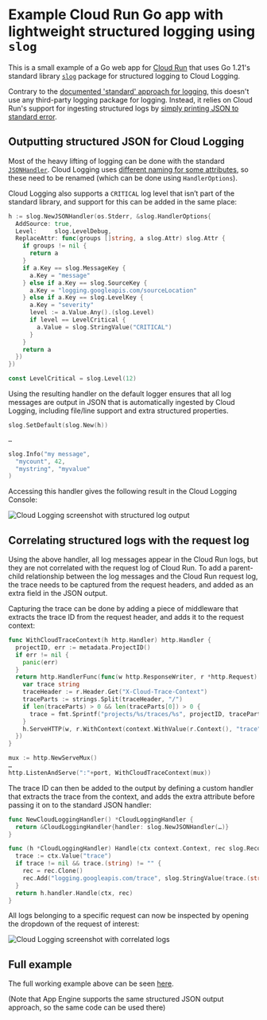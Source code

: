 # Example Cloud Run Go app with lightweight structured logging using `slog`

This is a small example of a Go web app for [Cloud Run](https://cloud.google.com/run) that uses
Go 1.21's standard library [`slog`](https://pkg.go.dev/log/slog) package for structured logging to Cloud Logging.

Contrary to the [documented 'standard' approach for
logging](https://cloud.google.com/logging/docs/setup/go), this doesn't
use any third-party logging package for logging. Instead, it relies on
Cloud Run's support for ingesting structured logs by [simply printing
JSON to standard
error](https://cloud.google.com/run/docs/logging#using-json).

## Outputting structured JSON for Cloud Logging

Most of the heavy lifting of logging can be done with the standard [`JSONHandler`](https://pkg.go.dev/golang.org/x/exp/slog#JSONHandler).
Cloud Logging uses [different naming for some attributes](https://cloud.google.com/logging/docs/agent/logging/configuration#special-fields), so these need to be renamed (which can be done using `HandlerOptions`).

Cloud Logging also supports a `CRITICAL` log level that isn’t part of the standard library, and support for this can be added in the
same place:

```go
h := slog.NewJSONHandler(os.Stderr, &slog.HandlerOptions{
  AddSource: true,
  Level:     slog.LevelDebug,
  ReplaceAttr: func(groups []string, a slog.Attr) slog.Attr {
    if groups != nil {
      return a
    }
    if a.Key == slog.MessageKey {
      a.Key = "message"
    } else if a.Key == slog.SourceKey {
      a.Key = "logging.googleapis.com/sourceLocation"
    } else if a.Key == slog.LevelKey {
      a.Key = "severity"
      level := a.Value.Any().(slog.Level)
      if level == LevelCritical {
        a.Value = slog.StringValue("CRITICAL")
      }
    }
    return a
  })
})

const LevelCritical = slog.Level(12)
```

Using the resulting handler on the default logger ensures that all log messages are output in JSON that is automatically ingested by Cloud Logging, including file/line support and extra structured properties.

```go
slog.SetDefault(slog.New(h))

…

slog.Info("my message", 
  "mycount", 42, 
  "mystring", "myvalue"
)
```

Accessing this handler gives the following result in the Cloud Logging Console:

![Cloud Logging screenshot with structured log output](doc/log.png)

## Correlating structured logs with the request log

Using the above handler, all log messages appear in the Cloud Run logs, but they are not correlated with the request log of Cloud Run. To add a parent-child relationship between the log messages and the Cloud Run request log, the trace needs to be captured from the request headers, and added as an extra field in the JSON output. 

Capturing the trace can be done by adding a piece of middleware that extracts the trace ID from the request header, and adds it to the request context:

```go
func WithCloudTraceContext(h http.Handler) http.Handler {
  projectID, err := metadata.ProjectID()
  if err != nil {
    panic(err)
  }
  return http.HandlerFunc(func(w http.ResponseWriter, r *http.Request) {
    var trace string
    traceHeader := r.Header.Get("X-Cloud-Trace-Context")
    traceParts := strings.Split(traceHeader, "/")
    if len(traceParts) > 0 && len(traceParts[0]) > 0 {
      trace = fmt.Sprintf("projects/%s/traces/%s", projectID, traceParts[0])
    }
    h.ServeHTTP(w, r.WithContext(context.WithValue(r.Context(), "trace", trace)))
  })
}

mux := http.NewServeMux()
…
http.ListenAndServe(":"+port, WithCloudTraceContext(mux))
```

The trace ID can then be added to the output by defining a custom handler that extracts the trace from the context, and adds the extra attribute before passing it on to the standard JSON handler:

```go
func NewCloudLoggingHandler() *CloudLoggingHandler {
  return &CloudLoggingHandler{handler: slog.NewJSONHandler(…)}
}

func (h *CloudLoggingHandler) Handle(ctx context.Context, rec slog.Record) error {
  trace := ctx.Value("trace")
  if trace != nil && trace.(string) != "" {
    rec = rec.Clone()
    rec.Add("logging.googleapis.com/trace", slog.StringValue(trace.(string)))
  }
  return h.handler.Handle(ctx, rec)
}
```

All logs belonging to a specific request can now be inspected by opening the dropdown
of the request of interest:

![Cloud Logging screenshot with correlated logs](doc/correlated.png)


## Full example

The full working example above can be seen [here](https://github.com/remko/cloudrun-slog/blob/main/main.go). 

(Note that App Engine supports the same structured JSON output approach, so the same code can be used there)

